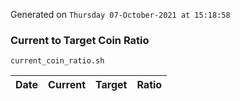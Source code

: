 Generated on `Thursday 07-October-2021 at 15:18:58`

### Current to Target Coin Ratio
`current_coin_ratio.sh`

Date|Current|Target|Ratio
---|---|---|---
